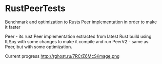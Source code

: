 # RustPeerTests
Benchmark and optimization to Rusts Peer implementation in order to make it faster

Peer - its rust Peer implementation extracted from latest Rust build using ILSpy with some changes to make it compile and run
PeerV2 - same as Peer, but with some optimization.

Current progress http://rghost.ru/7RCrZ6McS/image.png
